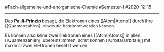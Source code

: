 #Fach-allgemeine-und-anorganische-Chemie  #Semester-1 #2020-12-15

---

Das **Pauli-Prinzip** besagt, die Elektronen eines [[Atom|Atoms]] durch ihre [[Quantenzahlen]] eindeutig bestimmt werden können.

Es können also keine zwei Elektronen eines [[Atom|Atoms]] in allen [[Quantenzahlen]] übereinstimmen, somit können [[Orbital|Orbitale]] mit maximal zwei Elektronen besetzt werden.